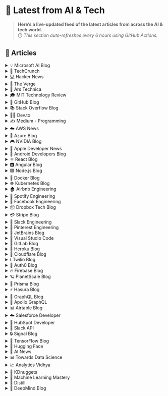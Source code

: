 # 📰 Latest from AI & Tech  

> **Here’s a live-updated feed of the latest articles from across the AI & tech world.**  
> ⏱️ *This section auto-refreshes every 6 hours using GitHub Actions.*

## 📰 Articles
<!-- BLOG-POST-LIST:START -->

<details>
<summary>💡 Microsoft AI Blog</summary>

- [A conversation with Kevin Scott: What’s next in AI](https://blogs.microsoft.com/ai/a-conversation-with-kevin-scott-whats-next-in-ai/) (2022-12-06)
- [From Hot Wheels to handling content: How brands are using Microsoft AI to be more productive and imaginative](https://blogs.microsoft.com/ai/from-hot-wheels-to-handling-content-how-brands-are-using-microsoft-ai-to-be-more-productive-and-imaginative/) (2022-10-12)
- [Microsoft open sources its ‘farm of the future’ toolkit](https://blogs.microsoft.com/ai/microsoft-open-sources-its-farm-of-the-future-toolkit/) (2022-10-06)
- [How data and AI will transform contact centres for financial services](https://cloudblogs.microsoft.com/industry-blog/en-gb/financial-services/2022/07/25/how-data-and-ai-will-transform-contact-centres-for-financial-services/) (2022-07-25)
- [AI-equipped drones study dolphins on the edge of extinction](https://news.microsoft.com/apac/features/ai-drones-dolphins-maui63/) (2022-07-21)

</details>

<details>
<summary>🚀 TechCrunch</summary>

- [Thinking Machines Lab co-founder Andrew Tulloch heads to Meta](https://techcrunch.com/2025/10/11/thinking-machines-lab-co-founder-andrew-tulloch-heads-to-meta/) (2025-10-11)
- [Apple says goodbye to the Clips app](https://techcrunch.com/2025/10/11/apple-says-goodbye-to-the-clips-app/) (2025-10-11)
- [Ready or not, enterprises are betting on AI](https://techcrunch.com/2025/10/11/ready-or-not-enterprises-are-betting-on-ai/) (2025-10-11)
- [Prince Harry and Meghan call out the harmful effects of social media on today’s youth](https://techcrunch.com/2025/10/11/prince-harry-and-meghan-call-out-the-harmful-effects-of-social-media-on-todays-youth/) (2025-10-11)
- [Trump fires back at China’s rare earth mineral restrictions by threatening 100% tariffs](https://techcrunch.com/2025/10/11/trump-fires-back-at-chinas-rare-earth-mineral-restrictions-by-threatening-100-tariffs/) (2025-10-11)

</details>

<details>
<summary>💻 Hacker News</summary>

- [Spyware maker NSO Group confirms acquisition by US investors](https://techcrunch.com/2025/10/10/spyware-maker-nso-group-confirms-acquisition-by-us-investors/) (2025-10-12)
- [Pipelining in psql (PostgreSQL 18)](https://postgresql.verite.pro/blog/2025/10/01/psql-pipeline.html) (2025-10-12)
- [Major security breach at Austrian AI startup localmind.ai](https://localmind.ai/) (2025-10-12)
- [Coral Protocol Open Infrastructure Connecting the Internet of Agents](https://arxiv.org/abs/2505.00749) (2025-10-12)
- [China's New Rare Earth and Magnet Restrictions Threaten US Defense Supply Chains](https://www.csis.org/analysis/chinas-new-rare-earth-and-magnet-restrictions-threaten-us-defense-supply-chains) (2025-10-12)

</details>

<details>
<summary>📱 The Verge</summary>

- [Apple ends support for Clips video-editing app](https://www.theverge.com/news/798676/apple-ends-support-for-clips-video-editing-app) (2025-10-11)
- [How Verge readers, and writers, are managing our kids&#8217; screen time](https://www.theverge.com/tech/798648/how-verge-parents-and-readers-manage-kids-screen-time) (2025-10-11)
- [The AirPods 4 and Lego’s brick-ified Grogu are our favorite deals this week](https://www.theverge.com/tech/798362/apple-airpods-4-lego-star-wars-grogu-deal-sale) (2025-10-11)
- [American politics has devolved into shitposting and aura farming](https://www.theverge.com/policy/798491/frog-portland-trump-national-guard) (2025-10-11)
- [Dreams of Another feels like a fever dream](https://www.theverge.com/games/795553/dreams-of-another-review-ps5-pc) (2025-10-11)

</details>

<details>
<summary>🔬 Ars Technica</summary>

- [Why doesn’t Cards Against Humanity print its game in the US? It’s complicated.](https://arstechnica.com/culture/2025/10/why-doesnt-cards-against-humanity-print-its-game-in-the-us-its-complicated/) (2025-10-11)
- [Apple ups the reward for finding major exploits to $2 million](https://arstechnica.com/security/2025/10/apple-ups-the-reward-for-finding-major-exploits-to-2-million/) (2025-10-11)
- [How close are we to solid state batteries for electric vehicles?](https://arstechnica.com/cars/2025/10/how-close-are-we-to-solid-state-batteries-for-electric-vehicles/) (2025-10-11)
- [Trump admin fires more health employees amid government shutdown](https://arstechnica.com/health/2025/10/more-federal-health-employees-axed-amid-shutdown-linked-terminations/) (2025-10-10)
- [Putin OKs plan to turn Russian spacecraft into flying billboards](https://arstechnica.com/space/2025/10/putin-oks-plan-to-turn-russian-spacecraft-into-flying-billboards/) (2025-10-10)

</details>

<details>
<summary>🎓 MIT Technology Review</summary>

- [Building connected data ecosystems for AI at scale](https://www.technologyreview.com/2025/10/10/1124313/building-connected-data-ecosystems-for-ai-at-scale/) (2025-10-10)
- [The Download: our bodies’ memories, and Traton’s electric trucks](https://www.technologyreview.com/2025/10/10/1125586/the-download-our-bodies-memories-and-tratons-electric-trucks/) (2025-10-10)
- [How do our bodies remember?](https://www.technologyreview.com/2025/10/10/1124963/muscles-remember-explained/) (2025-10-10)
- [This test could reveal the health of your immune system](https://www.technologyreview.com/2025/10/10/1125559/test-health-immune-system/) (2025-10-10)
- [The Download: mysteries of the immunome, and how to choose a climate tech pioneer](https://www.technologyreview.com/2025/10/09/1125517/the-download-mysteries-of-the-immunome-and-how-to-choose-a-climate-tech-pioneer/) (2025-10-09)

</details>

<details>
<summary>🐙 GitHub Blog</summary>

- [20 Years of Git, 2 days at GitHub HQ: Git Merge 2025 highlights 🎉](https://github.blog/open-source/git/20-years-of-git-2-days-at-github-hq-git-merge-2025-highlights/) (2025-10-09)
- [GitHub Availability Report: September 2025](https://github.blog/news-insights/company-news/github-availability-report-september-2025/) (2025-10-09)
- [Completing urgent fixes anywhere with GitHub Copilot coding agent and mobile](https://github.blog/developer-skills/github/completing-urgent-fixes-anywhere-with-github-copilot-coding-agent-and-mobile/) (2025-10-08)
- [How GitHub Copilot enabled accessibility governance process improvements in record time](https://github.blog/ai-and-ml/github-copilot/how-we-automated-accessibility-compliance-in-five-hours-with-github-copilot/) (2025-10-07)
- [How a top bug bounty researcher got their start in security](https://github.blog/security/how-a-top-bug-bounty-researcher-got-their-start-in-security/) (2025-10-07)

</details>

<details>
<summary>📚 Stack Overflow Blog</summary>

- [Vite is like the United Nations of JavaScript](https://stackoverflow.blog/2025/10/10/vite-is-like-the-united-nations-of-javascript/) (2025-10-10)
- [Who watches the watchers? LLM on LLM evaluations](https://stackoverflow.blog/2025/10/09/who-watches-the-watchers-llm-on-llm-evaluations/) (2025-10-09)
- [A new look for comments](https://stackoverflow.blog/2025/10/08/a-new-look-for-comments/) (2025-10-08)
- [Context is king for secure, AI-generated code](https://stackoverflow.blog/2025/10/07/context-is-king-for-secure-ai-generated-code/) (2025-10-07)
- [Beyond code generation: How AI is changing tech teams' dynamics](https://stackoverflow.blog/2025/10/06/beyond-code-generation-how-ai-is-changing-tech-teams-dynamics/) (2025-10-06)

</details>

<details>
<summary>👨‍💻 Dev.to</summary>

- [Systems As Mirrors](https://dev.to/interstelios/systems-as-mirrors-3g5n) (2025-10-12)
- [Stop “Vibe Coding”: What Worked for Me as a Front-End Tech Lead](https://dev.to/haco29/stop-vibe-coding-what-worked-for-me-as-a-front-end-tech-lead-1ljh) (2025-10-12)
- [COLORS: Nono La Grinta - LOVE YOU | A COLORS SHOW](https://dev.to/music_youtube/colors-nono-la-grinta-love-you-a-colors-show-8d1) (2025-10-12)
- [KEXP: Babe Rainbow - Aquarium cowgirl (Live on KEXP)](https://dev.to/music_youtube/kexp-babe-rainbow-aquarium-cowgirl-live-on-kexp-49cf) (2025-10-12)
- [KEXP: Hunx and His Punx - Alone In Hollywood On Acid (Live on KEXP)](https://dev.to/music_youtube/kexp-hunx-and-his-punx-alone-in-hollywood-on-acid-live-on-kexp-502) (2025-10-12)

</details>

<details>
<summary>✍️ Medium - Programming</summary>

- [Why Uber, Netflix, and Cloudflare Bet on Go -And Won](https://medium.com/@thecodingwizard3/why-uber-netflix-and-cloudflare-bet-on-go-and-won-63203f37ed4b?source=rss------programming-5) (2025-10-12)
- [How I Built an AI That Writes Like Me (and Why It Was Harder Than Writing It Myself)](https://ai.plainenglish.io/how-i-built-an-ai-that-writes-like-me-and-why-it-was-harder-than-writing-it-myself-b348175913f4?source=rss------programming-5) (2025-10-12)
- [The Python Hack That Automatically Summarizes Every Article I Read](https://medium.com/codrift/the-python-hack-that-automatically-summarizes-every-article-i-read-ae2a1b184f63?source=rss------programming-5) (2025-10-12)
- [The Python Script That Turns My Daily Tasks Into Automated Workflows](https://medium.com/codrift/the-python-script-that-turns-my-daily-tasks-into-automated-workflows-4c1e00e9dbb0?source=rss------programming-5) (2025-10-12)
- [8 Python Libraries So Good, I Stopped Writing My Own Code](https://python.plainenglish.io/8-python-libraries-so-good-i-stopped-writing-my-own-code-df4c0cd10f95?source=rss------programming-5) (2025-10-12)

</details>

<details>
<summary>☁️ AWS News</summary>

- [Announcing Amazon Quick Suite: your agentic teammate for answering questions and taking action](https://aws.amazon.com/blogs/aws/reimagine-the-way-you-work-with-ai-agents-in-amazon-quick-suite/) (2025-10-09)
- [New general-purpose Amazon EC2 M8a instances are now available](https://aws.amazon.com/blogs/aws/new-general-purpose-amazon-ec2-m8a-instances-are-now-available/) (2025-10-08)
- [Introducing new compute-optimized Amazon EC2 C8i and C8i-flex instances](https://aws.amazon.com/blogs/aws/introducing-new-compute-optimized-amazon-ec2-c8i-and-c8i-flex-instances/) (2025-10-06)
- [AWS IAM Identity Center now supports customer-managed KMS keys for encryption at rest](https://aws.amazon.com/blogs/aws/aws-iam-identity-center-now-supports-customer-managed-kms-keys-for-encryption-at-rest/) (2025-10-06)
- [AWS Weekly Roundup:  Amazon Bedrock, AWS Outposts, Amazon ECS Managed Instances, AWS Builder ID, and more (October 6, 2025)](https://aws.amazon.com/blogs/aws/aws-weekly-roundup-amazon-bedrock-aws-outposts-amazon-ecs-managed-instances-aws-builder-id-and-more-october-6-2025/) (2025-10-06)

</details>

<details>
<summary>🔵 Azure Blog</summary>

- [Microsoft Azure delivers the first large scale cluster with NVIDIA GB300 NVL72 for OpenAI workloads](https://azure.microsoft.com/en-us/blog/microsoft-azure-delivers-the-first-large-scale-cluster-with-nvidia-gb300-nvl72-for-openai-workloads/) (2025-10-09)
- [Microsoft’s commitment to supporting cloud infrastructure demand in Asia](https://azure.microsoft.com/en-us/blog/microsofts-commitment-to-supporting-cloud-infrastructure-demand-in-asia/) (2025-10-09)
- [Unleash your creativity at scale: Azure AI Foundry’s multimodal revolution](https://azure.microsoft.com/en-us/blog/unleash-your-creativity-at-scale-azure-ai-foundrys-multimodal-revolution/) (2025-10-06)
- [Introducing Microsoft Agent Framework](https://azure.microsoft.com/en-us/blog/introducing-microsoft-agent-framework/) (2025-10-01)
- [Grok 4 is now available in Azure AI Foundry: Unlock frontier intelligence and business-ready capabilities](https://azure.microsoft.com/en-us/blog/grok-4-is-now-available-in-azure-ai-foundry-unlock-frontier-intelligence-and-business-ready-capabilities/) (2025-09-29)

</details>

<details>
<summary>🎮 NVIDIA Blog</summary>

- [NVIDIA Blackwell Raises Bar in New InferenceMAX Benchmarks, Delivering Unmatched Performance and Efficiency](https://blogs.nvidia.com/blog/blackwell-inferencemax-benchmark-results/) (2025-10-09)
- [Microsoft Azure Unveils World’s First NVIDIA GB300 NVL72 Supercomputing Cluster for OpenAI](https://blogs.nvidia.com/blog/microsoft-azure-worlds-first-gb300-nvl72-supercomputing-cluster-openai/) (2025-10-09)
- [Incoming: ‘Battlefield 6’ Lands on GeForce NOW at Launch](https://blogs.nvidia.com/blog/geforce-now-thursday-battlefield-6/) (2025-10-09)
- [How AI-Powered Wireless Networks Will Revitalize US Global Leadership in Communications](https://blogs.nvidia.com/blog/ai-6g-telecommunications/) (2025-10-08)
- [GeForce NOW Brings 18 Games to the Cloud in October for a Spooky Good Time](https://blogs.nvidia.com/blog/geforce-now-thursday-oct-2025/) (2025-10-02)

</details>

<details>
<summary>🍎 Apple Developer News</summary>

- [New requirement for apps using Sign in with Apple for account creation](https://developer.apple.com/news/?id=j9zukcr6) (2025-10-09)
- [Updated Apple Developer Program License Agreement now available](https://developer.apple.com/news/?id=fnkpd51y) (2025-10-08)
- [New requirements for apps available in Texas](https://developer.apple.com/news/?id=btkirlj8) (2025-10-08)
- [Hello Developer: October 2025](https://developer.apple.com/news/?id=glqa1owr) (2025-10-07)
- [Upcoming Currency Change in Bulgaria](https://developer.apple.com/news/?id=rbfp3bpb) (2025-09-25)

</details>

<details>
<summary>🤖 Android Developers Blog</summary>

- [Jetpack WindowManager 1.5 is stable](https://android-developers.googleblog.com/2025/10/jetpack-windowmanager-15-is-stable.html) (2025-10-10)
- [Android Studio Narwhal 4 Feature Drop: watch face support and improved stability](https://android-developers.googleblog.com/2025/09/android-studio-narwhal-4-feature-drop.html) (2025-10-09)
- [#WeArePlay: Meet the people building apps and games that are making finance simple for everyone, everywhere.](https://android-developers.googleblog.com/2025/10/weareplay-meet-people-building-apps-and.html) (2025-10-09)
- [ #WeArePlay:  Meet the founders of Geocaching, the digital treasure hunt game with 3.4 million caches ](https://android-developers.googleblog.com/2025/10/weareplay-meet-founders-of-geocaching.html) (2025-10-07)
- [Optimize your app battery using Android vitals wake lock metric](https://android-developers.googleblog.com/2025/09/guide-to-excessive-wake-lock-usage.html) (2025-10-02)

</details>

<details>
<summary>⚛️ React Blog</summary>

- [React Labs: What We've Been Working On – June 2022](https://reactjs.org/blog/2022/06/15/react-labs-what-we-have-been-working-on-june-2022.html) (2022-06-15)
- [React v18.0](https://reactjs.org/blog/2022/03/29/react-v18.html) (2022-03-29)
- [How to Upgrade to React 18](https://reactjs.org/blog/2022/03/08/react-18-upgrade-guide.html) (2022-03-08)
- [React Conf 2021 Recap](https://reactjs.org/blog/2021/12/17/react-conf-2021-recap.html) (2021-12-17)
- [The Plan for React 18](https://reactjs.org/blog/2021/06/08/the-plan-for-react-18.html) (2021-06-08)

</details>

<details>
<summary>🅰️ Angular Blog</summary>

- [Angular support for generating apps in Google AI Studio is now available](https://blog.angular.dev/angular-support-for-generating-apps-in-google-ai-studio-is-now-available-3a3afde38f58?source=rss----447683c3d9a3---4) (2025-10-02)
- [Beyond the Horizon: How Angular is Embracing AI for Next-Gen Apps](https://blog.angular.dev/beyond-the-horizon-how-angular-is-embracing-ai-for-next-gen-apps-7a7ed706e1a3?source=rss----447683c3d9a3---4) (2025-09-16)
- [Angular Summer Update 2025](https://blog.angular.dev/angular-summer-update-2025-1987592a0b42?source=rss----447683c3d9a3---4) (2025-08-29)
- [The Angular Custom Profiling Track is now available](https://blog.angular.dev/the-angular-custom-profiling-track-is-now-available-0f9d8d36218a?source=rss----447683c3d9a3---4) (2025-07-02)
- [Announcing Angular v20](https://blog.angular.dev/announcing-angular-v20-b5c9c06cf301?source=rss----447683c3d9a3---4) (2025-05-28)

</details>

<details>
<summary>🟩 Node.js Blog</summary>

- [Node.js v24.10.0 (Current)](https://nodejs.org/en/blog/release/v24.10.0) (2025-10-11)
- [Node.js v24.9.0 (Current)](https://nodejs.org/en/blog/release/v24.9.0) (2025-09-25)
- [Node.js v22.20.0 (LTS)](https://nodejs.org/en/blog/release/v22.20.0) (2025-09-24)
- [Node.js v24.8.0 (Current)](https://nodejs.org/en/blog/release/v24.8.0) (2025-09-10)
- [Node.js v20.19.5 (LTS)](https://nodejs.org/en/blog/release/v20.19.5) (2025-09-03)

</details>

<details>
<summary>🐳 Docker Blog</summary>

- [How to Add MCP Servers to Claude Code with Docker MCP Toolkit](https://www.docker.com/blog/add-mcp-servers-to-claude-code-with-mcp-toolkit/) (2025-10-10)
- [LoRA Explained: Faster, More Efficient Fine-Tuning with Docker](https://www.docker.com/blog/lora-explained/) (2025-10-09)
- [From the Captain’s Chair: Pradumna Saraf](https://www.docker.com/blog/from-the-captains-chair-pradumna-saraf/) (2025-10-08)
- [Unlocking Local AI on Any GPU: Docker Model Runner Now with Vulkan Support](https://www.docker.com/blog/docker-model-runner-vulkan-gpu-support/) (2025-10-08)
- [Powered by Docker: How Open Source Genius Cut Entropy Debt with Docker MCP Toolkit and Claude Desktop](https://www.docker.com/blog/open-source-genius-cut-entropy-debt-docker-mcp-claude/) (2025-10-07)

</details>

<details>
<summary>☸️ Kubernetes Blog</summary>

- [Introducing Headlamp Plugin for Karpenter - Scaling and Visibility](https://kubernetes.io/blog/2025/10/06/introducing-headlamp-plugin-for-karpenter/) (2025-10-06)
- [Announcing Changed Block Tracking API support (alpha)](https://kubernetes.io/blog/2025/09/25/csi-changed-block-tracking/) (2025-09-25)
- [Kubernetes v1.34: Pod Level Resources Graduated to Beta](https://kubernetes.io/blog/2025/09/22/kubernetes-v1-34-pod-level-resources/) (2025-09-22)
- [Kubernetes v1.34: Recovery From Volume Expansion Failure (GA)](https://kubernetes.io/blog/2025/09/19/kubernetes-v1-34-recover-expansion-failure/) (2025-09-19)
- [Kubernetes v1.34: DRA Consumable Capacity](https://kubernetes.io/blog/2025/09/18/kubernetes-v1-34-dra-consumable-capacity/) (2025-09-18)

</details>

<details>
<summary>🏠 Airbnb Engineering</summary>

- [From Static Rate Limiting to Adaptive Traffic Management in Airbnb’s Key-Value Store](https://medium.com/airbnb-engineering/from-static-rate-limiting-to-adaptive-traffic-management-in-airbnbs-key-value-store-29362764e5c2?source=rss----53c7c27702d5---4) (2025-10-09)
- [Building a Next-Generation Key-Value Store at Airbnb](https://medium.com/airbnb-engineering/building-a-next-generation-key-value-store-at-airbnb-0de8465ba354?source=rss----53c7c27702d5---4) (2025-09-24)
- [Viaduct, Five Years On: Modernizing the Data-Oriented Service Mesh](https://medium.com/airbnb-engineering/viaduct-five-years-on-modernizing-the-data-oriented-service-mesh-e66397c9e9a9?source=rss----53c7c27702d5---4) (2025-09-17)
- [Taming Service-Oriented Architecture Using A Data-Oriented Service Mesh](https://medium.com/airbnb-engineering/taming-service-oriented-architecture-using-a-data-oriented-service-mesh-da771a841344?source=rss----53c7c27702d5---4) (2025-09-16)
- [Migrating Airbnb’s JVM Monorepo to Bazel](https://medium.com/airbnb-engineering/migrating-airbnbs-jvm-monorepo-to-bazel-33f90eda51ec?source=rss----53c7c27702d5---4) (2025-08-13)

</details>

<details>
<summary>🎵 Spotify Engineering</summary>

- [Beyond Winning: Spotify’s Experiments with Learning Framework](https://engineering.atspotify.com/2025/9/spotifys-experiments-with-learning-framework/) (2025-09-23)
- [Incident Report: Spotify Outage on April 16, 2025](https://engineering.atspotify.com/2025/5/incident-report-spotify-outage-on-april-16-2025/) (2025-05-09)
- [Celebrating Five Years of Backstage: From Open Source Project to Enterprise Business](https://engineering.atspotify.com/2025/4/celebrating-five-years-of-backstage/) (2025-04-23)
- [A Behind-the-Scenes Look at How We Release the Spotify App (Part 1)](https://engineering.atspotify.com/2025/4/how-we-release-the-spotify-app-part-1/) (2025-04-17)
- [An Insider’s Tips for Taking the Certified Backstage Associate (CBA) Exam](https://engineering.atspotify.com/2025/3/certified-backstage-associate-exam-tips/) (2025-03-25)

</details>

<details>
<summary>👥 Facebook Engineering</summary>

- [Introducing the React Foundation: The New Home for React & React Native](https://engineering.fb.com/2025/10/07/open-source/introducing-the-react-foundation-the-new-home-for-react-react-native/) (2025-10-07)
- [Introducing OpenZL: An Open Source Format-Aware Compression Framework](https://engineering.fb.com/2025/10/06/developer-tools/openzl-open-source-format-aware-compression-framework/) (2025-10-06)
- [Introducing the Candle Subsea Cable, Updates to Our Asia-Pacific Connectivity Projects](https://engineering.fb.com/2025/10/05/connectivity/introducing-the-candle-subsea-cable-updates-to-our-asia-pacific-connectivity-projects/) (2025-10-06)
- [Accelerating our Android apps with Baseline Profiles](https://engineering.fb.com/2025/10/01/android/accelerating-our-android-apps-with-baseline-profiles/) (2025-10-01)
- [LLMs Are the Key to Mutation Testing and Better Compliance](https://engineering.fb.com/2025/09/30/security/llms-are-the-key-to-mutation-testing-and-better-compliance/) (2025-09-30)

</details>

<details>
<summary>📦 Dropbox Tech Blog</summary>

- [A practical blueprint for evaluating conversational AI at scale](https://dropbox.tech/machine-learning/practical-blueprint-evaluating-conversational-ai-at-scale-dash) (2025-10-02)
- [Hack Week 2025: How these engineers liquid-cooled a GPU server](https://dropbox.tech/culture/hack-week-2025-liquid-cooling-gpu-server) (2025-08-27)
- [Driving AI adoption at Dropbox: a conversation with CTO Ali Dasdan](https://dropbox.tech/culture/ai-adoption-productivity-dropbox-cto-ali-dasdan) (2025-08-19)
- [Making file encryption fast and secure for teams with advanced key management](https://dropbox.tech/security/file-encryption-teams-advanced-key-management) (2025-07-10)
- [Seventh-generation server hardware at Dropbox: our most efficient and capable architecture yet](https://dropbox.tech/infrastructure/seventh-generation-server-hardware) (2025-07-02)

</details>

<details>
<summary>💳 Stripe Blog</summary>

- [Introducing our agentic commerce solutions](https://stripe.com/blog/introducing-our-agentic-commerce-solutions) (2025-10-07)
- [Introducing Open Issuance from Bridge: A new platform to launch your own stablecoin](https://stripe.com/blog/introducing-open-issuance-from-bridge) (2025-09-30)
- [All our product updates from Stripe Tour New York](https://stripe.com/blog/all-our-product-updates-from-stripe-tour-new-york) (2025-09-30)
- [Developing an open standard for agentic commerce](https://stripe.com/blog/developing-an-open-standard-for-agentic-commerce) (2025-09-29)
- [High-growth companies stand out with flexible pricing](https://stripe.com/blog/high-growth-companies-stand-out-with-flexible-pricing) (2025-09-24)

</details>

<details>
<summary>💬 Slack Engineering</summary>

- [Deploy Safety: Reducing customer impact from change](https://slack.engineering/deploy-safety/) (2025-10-07)
- [Building Slack’s Anomaly Event Response](https://slack.engineering/building-slacks-anomaly-event-response/) (2025-09-04)
- [Optimizing Our E2E Pipeline](https://slack.engineering/speedup-e2e-testing/) (2025-04-14)
- [How we built enterprise search to be secure and private](https://slack.engineering/how-we-built-enterprise-search-to-be-secure-and-private/) (2025-03-07)
- [Automated Accessibility Testing at Slack](https://slack.engineering/automated-accessibility-testing-at-slack/) (2025-01-07)

</details>

<details>
<summary>📌 Pinterest Engineering</summary>

- [Next Gen Data Processing at Massive Scale At Pinterest With Moka (Part 2 of 2)](https://medium.com/pinterest-engineering/next-gen-data-processing-at-massive-scale-at-pinterest-with-moka-part-2-of-2-d0210ded34e0?source=rss-ef81ef829bcb------2) (2025-09-10)
- [Developer Experience at Pinterest: The Journey to PinConsole](https://medium.com/pinterest-engineering/developer-experience-at-pinterest-the-journey-to-pinconsole-b34ac9e3bdd9?source=rss-ef81ef829bcb------2) (2025-08-22)
- [Debugging the One-in-a-Million Failure: Migrating Pinterest’s Search Infrastructure to Kubernetes](https://medium.com/pinterest-engineering/debugging-the-one-in-a-million-failure-migrating-pinterests-search-infrastructure-to-kubernetes-bef9af9dabf4?source=rss-ef81ef829bcb------2) (2025-07-16)
- [Next Gen Data Processing at Massive Scale At Pinterest With Moka (Part 1 of 2)](https://medium.com/pinterest-engineering/next-gen-data-processing-at-massive-scale-at-pinterest-with-moka-part-1-of-2-39a36d5e82c4?source=rss-ef81ef829bcb------2) (2025-07-11)
- [Scaling Pinterest ML Infrastructure with Ray: From Training to End-to-End ML Pipelines](https://medium.com/pinterest-engineering/scaling-pinterest-ml-infrastructure-with-ray-from-training-to-end-to-end-ml-pipelines-4038b9e837a0?source=rss-ef81ef829bcb------2) (2025-06-24)

</details>

<details>
<summary>💎 JetBrains Blog</summary>

- [Build a Kotlin Multiplatform Project and Win a Trip to KotlinConf 2026](https://blog.jetbrains.com/kotlin/2025/10/kotlin-multiplatform-contest-2026/) (2025-10-09)
- [Qodana’s Public API Is Now Available!](https://blog.jetbrains.com/qodana/2025/10/qodana-public-api/) (2025-10-09)
- [TeamCity 2025.07.3 Is Here](https://blog.jetbrains.com/teamcity/2025/10/teamcity-2025-07-3-bug-fix/) (2025-10-09)
- [Crafting Your KotlinConf Proposal: Expert Tips to  Help You Stand Out](https://blog.jetbrains.com/kotlin/2025/10/crafting-your-kotlinconf-proposal-expert-tips/) (2025-10-08)
- [Calling All Non-Commercial JetBrains Rider Users: Tell Us Your Stories!](https://blog.jetbrains.com/dotnet/2025/10/08/calling-all-non-commercial-rider-users/) (2025-10-08)

</details>

<details>
<summary>📝 Visual Studio Code</summary>

- [September 2025 (version 1.105)](https://code.visualstudio.com/updates/v1_105) (2025-10-09)
- [Introducing auto model selection (preview)](https://code.visualstudio.com/blogs/2025/09/15/autoModelSelection) (2025-09-15)
- [August 2025 (version 1.104)](https://code.visualstudio.com/updates/v1_104) (2025-09-11)
- [VS Code Dev Days – Join an event near you to learn about AI-assisted development](https://code.visualstudio.com/blogs/2025/08/27/vscode-dev-days) (2025-08-26)
- [July 2025 (version 1.103)](https://code.visualstudio.com/updates/v1_103) (2025-08-07)

</details>

<details>
<summary>🦊 GitLab Blog</summary>

- [How we built a structured Streamlit Application Framework in Snowflake](https://about.gitlab.com/blog/how-we-built-a-structured-streamlit-application-framework-in-snowflake/) (2025-10-10)
- [Optimize GitLab object storage for scale and performance](https://about.gitlab.com/blog/optimize-gitlab-object-storage-for-scale-and-performance/) (2025-10-08)
- [Streamline enterprise artifact management with GitLab](https://about.gitlab.com/blog/streamline-enterprise-artifact-management-with-gitlab/) (2025-10-08)
- [Atlassian ending Data Center as GitLab maintains deployment choice](https://about.gitlab.com/blog/atlassian-ending-data-center-as-gitlab-maintains-deployment-choice/) (2025-10-07)
- [How GitLab transforms embedded systems testing cycles](https://about.gitlab.com/blog/how-gitlab-transforms-embedded-systems-testing-cycles/) (2025-10-02)

</details>

<details>
<summary>💜 Heroku Blog</summary>

- [Welcome to Heroku Vibes](https://www.heroku.com/blog/turn-ideas-into-apps-heroku-vibes-pilot/) (2025-10-08)
- [Heroku AI Studio is Your Workspace for Smarter, Faster AI Apps](https://www.heroku.com/blog/heroku-ai-studio-workspace-for-smarter-faster-ai-apps/) (2025-09-17)
- [Securing Salesforce Integrations with Heroku AppLink](https://www.heroku.com/blog/securing-salesforce-integrations-with-heroku-applink/) (2025-09-10)
- [Triage and Fix with Confidence: heroku run and OTel on Heroku Fir](https://www.heroku.com/blog/heroku-run-and-otel-on-heroku-fir/) (2025-09-08)
- [Corrective Action Update for the Heroku June 10th Outage](https://www.heroku.com/blog/corrective-action-update-june-10-outage/) (2025-09-05)

</details>

<details>
<summary>🔶 Cloudflare Blog</summary>

- [Introducing REACT: Why We Built an Elite Incident Response Team](https://blog.cloudflare.com/introducing-react-why-we-built-an-elite-incident-response-team/) (2025-10-09)
- [How we found a bug in Go's arm64 compiler](https://blog.cloudflare.com/how-we-found-a-bug-in-gos-arm64-compiler/) (2025-10-08)
- [Payload on Workers: a full-fledged CMS, running entirely on Cloudflare’s stack](https://blog.cloudflare.com/payload-cms-workers/) (2025-09-30)
- [Nationwide Internet shutdown in Afghanistan extends localized disruptions](https://blog.cloudflare.com/nationwide-internet-shutdown-in-afghanistan/) (2025-09-30)
- [15 years of helping build a better Internet: a look back at Birthday Week 2025](https://blog.cloudflare.com/birthday-week-2025-wrap-up/) (2025-09-29)

</details>

<details>
<summary>📞 Twilio Blog</summary>

- [
Senders Gain Access to More Data with Yahoo ‘Insights’ 
](
https://www.twilio.com/en-us/blog/insights/yahoo-insights
) (2025-10-09)
- [
From Traffic Jams to Green Lights: Faster, Smarter Messaging with Twilio’s Traffic Optimization Engine
](
https://www.twilio.com/en-us/blog/products/traffic_optimization_engine
) (2025-10-07)
- [
Use a TwiML Application to Connect your Voice AI Agent to a Twilio Conference
](
https://www.twilio.com/en-us/blog/developers/tutorials/product/connect-twiml-app-twilio-conference
) (2025-10-07)
- [
Scheduling SMS in Laravel with Twilio
](
https://www.twilio.com/en-us/blog/developers/community/scheduling-sms-laravel-twilio
) (2025-10-07)
- [
Introducing Customer Intelligence for Advertisers
](
https://www.twilio.com/en-us/blog/products/launches/customer-intelligence-for-advertisers
) (2025-10-06)

</details>

<details>
<summary>🔐 Auth0 Blog</summary>

- [Is Your Business Ready for AI Agents? The Ultimate AI Security Checklist for Customer Identity](https://auth0.com/blog/is-your-business-ready-for-ai-agents-the-ultimate-ai-security-checklist-for-customer-identity/) (2025-10-10)
- [Auth0 Token Vault: Secure Token Exchange for AI Agents](https://auth0.com/blog/auth0-token-vault-secure-token-exchange-for-ai-agents/) (2025-10-09)
- [Refresh Token Security: Detecting Hijacking and Misuse with Auth0](https://auth0.com/blog/refresh-token-security-detecting-hijacking-and-misuse-with-auth0/) (2025-10-08)
- [Demystifying JOSE, the JWT Family: JWS, JWE, JWA, and JWK Explained](https://auth0.com/blog/demystifying-jose-jwt-family/) (2025-10-07)
- [Identity That Helps You Sell: Introducing Auth0 for B2B Enhancements](https://auth0.com/blog/identity-that-helps-you-sell-introducing-auth0-for-b2b-enhancements/) (2025-10-02)

</details>

<details>
<summary>🔥 Firebase Blog</summary>

- [#FirebaserFriday: Frank van Puffelen](http://firebase.googleblog.com/2022/02/meet-firebaser-Puf.html) (2022-03-18)
- [How Firebase Performance Monitoring optimized app startup time](http://firebase.googleblog.com/2022/03/how-Firebase-Performance-Monitoring-optimized-app-startup-time.html) (2022-03-09)
- [Using Machine Learning to optimize mobile game experiences](http://firebase.googleblog.com/2022/02/custom-ondevice-machine-learning.html) (2022-02-15)
- [Accept Payments with Cloud Firestore and Google Pay](http://firebase.googleblog.com/2022/02/accept-payments-with-Cloud-Firestore-and-Google-Pay.html) (2022-02-11)
- [Everything you need to know about Remote Config’s latest personalization feature](http://firebase.googleblog.com/2022/01/remote-config-personalization-overview.html) (2022-01-26)

</details>

<details>
<summary>🪐 PlanetScale Blog</summary>

- [Larger than RAM Vector Indexes for Relational Databases](https://planetscale.com/blog/larger-than-ram-vector-indexes-for-relational-databases) (2025-10-01)
- [Partnering with Cloudflare to bring you the fastest globally distributed applications](https://planetscale.com/blog/partnering-with-cloudflare-fastest-applications) (2025-09-24)
- [Processes and Threads](https://planetscale.com/blog/processes-and-threads) (2025-09-24)
- [PlanetScale for Postgres is now GA](https://planetscale.com/blog/planetscale-for-postgres-is-generally-available) (2025-09-22)
- [Postgres High Availability with CDC](https://planetscale.com/blog/postgres-ha-with-cdc) (2025-09-12)

</details>

<details>
<summary>🔷 Prisma Blog</summary>

- [Key takeaways from the Discover Data DX virtual event](https://www.prisma.io/blog/datadx-event-recap-z5Pcp6HzBz5m) (2023-12-13)
- [Prisma Accelerate now in General Availability](https://www.prisma.io/blog/accelerate-ga-release-I9cQM6bSf2g6) (2023-10-26)
- [Support for Serverless Database Drivers in Prisma ORM Is Now in Preview](https://www.prisma.io/blog/serverless-database-drivers-KML1ehXORxZV) (2023-10-06)
- [Launching the Data DX Manifesto: Shaping a new paradigm in data-driven development](https://www.prisma.io/blog/datadx-manifesto-ikgyqj170k8h) (2023-10-05)
- [SQLite on the Edge: Prisma Support for Turso is in Early Access](https://www.prisma.io/blog/prisma-turso-ea-support-rXGd_Tmy3UXX) (2023-09-28)

</details>

<details>
<summary>⚡ Hasura Blog</summary>

- [Data access layer: Unlocking the full potential of financial data](https://hasura.io/blog/data-access-layer-unlocking-the-full-potential-of-financial-data/) (2025-03-24)
- [Time-traveling through your data architecture: Using data agents to understand change](https://hasura.io/blog/time-traveling-through-your-data-architecture-using-data-agents-to-understand-change/) (2025-03-19)
- [Data products, data contracts: A new model for data management in financial services](https://hasura.io/blog/data-products-data-contracts-a-new-model-for-data-management-in-financial-services/) (2025-03-18)
- [How PromptQL achieves 100% accuracy for AI on enterprise data](https://hasura.io/blog/how-promptql-achieves-100-accuracy-for-ai-on-enterprise-data/) (2025-03-11)
- [Hasura: Powerful access control on MongoDB data](https://hasura.io/blog/hasura-powerful-access-control-on-mongodb-data/) (2025-03-05)

</details>

<details>
<summary>🔗 GraphQL Blog</summary>

- [Introducing the New GraphQL.org: A Decade of Evolution, Redesigned](https://graphql.org/blog/2025-09-08-announcing-graphqldotorg) (2025-09-08)
- [Announcing the September 2025 Edition of the GraphQL Specification](https://graphql.org/blog/2025-09-08-september-edition) (2025-09-08)
- [GraphQL: Supercharging AI](https://graphql.org/blog/2025-07-03-graphql-supercharging-ai) (2025-07-03)
- [📣 May 2025 GraphQL Foundation Board Meeting Recap](https://graphql.org/blog/2025-06-27-governing-board-recap) (2025-06-27)
- [GraphQL.js Docs Updates, April - May 2025](https://graphql.org/blog/2025-06-26-docs-updates) (2025-06-26)

</details>

<details>
<summary>🚀 Apollo GraphQL</summary>

- [Apollo MCP Server 1.0 is Generally Available](https://www.apollographql.com/blog/apollo-mcp-server-1-0-is-generally-available) (2025-10-07)
- [GraphOS Router APM Dashboard Templates for Datadog](https://www.apollographql.com/blog/graphos-router-apm-dashboard-templates-for-datadog) (2025-10-07)
- [Announcing Apollo iOS 2.0](https://www.apollographql.com/blog/announcing-apollo-ios-2-0) (2025-10-07)
- [GraphQL Summit 2025 Product Highlights: Building the future of AI and Apps](https://www.apollographql.com/blog/graphql-summit-2025-apollo-product-announcements) (2025-10-07)
- [Subgraph and Connector Insights: Empowering Developers Through Endpoint Observability](https://www.apollographql.com/blog/subgraph-and-connector-insights) (2025-10-07)

</details>

<details>
<summary>📊 Airtable Blog</summary>

- [Applications closing for the Airtable AI Incubator](https://blog.airtable.com/applications-closing-for-the-airtable-ai-incubator/) (2025-09-29)
- [Automate 5X more work at the same cost with Airtable AI](https://blog.airtable.com/airtable-ai-price-change/) (2025-05-14)
- [Airtable is now available in AWS Marketplace](https://blog.airtable.com/airtable-available-in-aws-marketplace/) (2024-11-12)
- [It’s time to change the way we build digital products. Introducing, ProductCentral.](https://blog.airtable.com/change-way-build-digital-products/) (2024-10-15)
- [New capabilities to unlock agility at scale](https://blog.airtable.com/launching-new-capabilities-for-the-enterprise/) (2024-09-26)

</details>

<details>
<summary>☁️ Salesforce Developer</summary>

- [Agentforce Vibesでイノベーションを推進 – エンタープライズ向けバイブコーディング](https://developer.salesforce.com/blogs/2025/10/agentforce-vibes%e3%81%a7%e3%82%a4%e3%83%8e%e3%83%99%e3%83%bc%e3%82%b7%e3%83%a7%e3%83%b3%e3%82%92%e6%8e%a8%e9%80%b2-%e3%82%a8%e3%83%b3%e3%82%bf%e3%83%bc%e3%83%97%e3%83%a9%e3%82%a4%e3%82%ba.html) (2025-10-09)
- [Salesforce Hosted MCP Servers Are in Beta Today](https://developer.salesforce.com/blogs/2025/10/salesforce-hosted-mcp-servers-are-in-beta-today.html) (2025-10-09)
- [Enhance Integration Security with mTLS for Salesforce and MuleSoft](https://developer.salesforce.com/blogs/2025/10/enhance-integration-security-with-mtls-for-salesforce-and-mulesoft.html) (2025-10-09)
- [Lightning Out 2.0 Is Now Generally Available in Winter ’26](https://developer.salesforce.com/blogs/2025/10/lightning-out-2-0-is-now-generally-available-in-winter-26.html) (2025-10-08)
- [Master Metadata API Deployments with Best Practices](https://developer.salesforce.com/blogs/2025/10/master-metadata-api-deployments-with-best-practices.html) (2025-10-07)

</details>

<details>
<summary>🧡 HubSpot Developer</summary>

- [Optimizing Developer Docs in the Age of AI: Our Mintlify Migration Story](https://developers.hubspot.com/blog/optimizing-developer-docs-in-the-age-of-ai-our-mintlify-migration-story) (2025-10-09)
- [Navigating Serverless Functions on HubSpot’s New Developer Platform](https://developers.hubspot.com/blog/navigating-serverless-functions-on-hubspots-new-developer-platform) (2025-10-02)
- [Building Omnichannel Customer Connections at HubSpot: A Look Under the Hood](https://developers.hubspot.com/blog/building-omnichannel-customer-connections-at-hubspot) (2025-09-25)
- [From Legacy Apps to Platform Speed: Building with the New Developer Platform](https://developers.hubspot.com/blog/from-legacy-apps-to-platform-speed-building-with-developer-platform) (2025-09-23)
- [Navigating the Reimagined Marketplace for App Developers](https://developers.hubspot.com/blog/reimagined-marketplace-for-app-developers) (2025-09-03)

</details>

<details>
<summary>💬 Slack API</summary>

- [What Is Personalized Search, and How Does It Work?](https://slack.com/blog/productivity/what-is-personalized-search-and-how-does-it-work) (2025-10-07)
- [AI Assistants: Everything You Need to Know](https://slack.com/blog/transformation/ai-assistants-what-they-do-and-why-you-need-them) (2025-10-07)
- [A Complete Guide to AI Summarization: Benefits, Use Cases, and Tools](https://slack.com/blog/productivity/ai-summarization-a-guide-to-conquering-information-overload) (2025-10-01)
- [Document Workflows Like a Pro: Tips, Tools, and Real-World Examples](https://slack.com/blog/productivity/workflow-documentation-what-it-is-how-to-create-it-and-why-it-matters) (2025-10-01)
- [Work Order Management: Essential Steps and Strategies](https://slack.com/blog/productivity/work-order-management-essential-steps-and-strategies) (2025-09-29)

</details>

<details>
<summary>🔒 Signal Blog</summary>

- [Signal Protocol and Post-Quantum Ratchets](https://signal.org/blog/spqr/) (2025-10-02)
- [Introducing Signal Secure Backups](https://signal.org/blog/introducing-secure-backups/) (2025-09-08)
- [By Default, Signal Doesn't Recall](https://signal.org/blog/signal-doesnt-recall/) (2025-05-21)
- [A Synchronized Start for Linked Devices](https://signal.org/blog/a-synchronized-start-for-linked-devices/) (2025-01-27)
- [Improving Private Signal Calls: Call Links & More](https://signal.org/blog/call-links/) (2024-11-11)

</details>

<details>
<summary>🧠 TensorFlow Blog</summary>

- [What's new in TensorFlow 2.20](https://blog.tensorflow.org/2025/08/whats-new-in-tensorflow-2-20.html) (2025-08-19)
- [What's new in TensorFlow 2.19](https://blog.tensorflow.org/2025/03/whats-new-in-tensorflow-2-19.html) (2025-03-13)
- [Introducing Wake Vision: A High-Quality, Large-Scale Dataset for TinyML Computer Vision Applications](https://blog.tensorflow.org/2024/12/introducing-wake-vision-new-dataset-for-person-detection-in-tinyml.html) (2024-12-05)
- [MLSysBook.AI: Principles and Practices of Machine Learning Systems Engineering](https://blog.tensorflow.org/2024/11/mlsysbookai-principles-and-practices-of-machine-learning-systems-engineering.html) (2024-11-19)
- [What's new in TensorFlow 2.18](https://blog.tensorflow.org/2024/10/whats-new-in-tensorflow-218.html) (2024-10-28)

</details>

<details>
<summary>🤗 Hugging Face</summary>

- [SOTA OCR on-device with Core ML and dots.ocr](https://huggingface.co/blog/dots-ocr-ne) (2025-10-02)
- [Introducing RTEB: A New Standard for Retrieval Evaluation](https://huggingface.co/blog/rteb) (2025-10-01)
- [Accelerating Qwen3-8B Agent on Intel® Core™ Ultra with Depth-Pruned Draft Models](https://huggingface.co/blog/intel-qwen3-agent) (2025-09-29)
- [VibeGame: Exploring Vibe Coding Games](https://huggingface.co/blog/vibegame) (2025-09-29)
- [Swift Transformers Reaches 1.0 — and Looks to the Future](https://huggingface.co/blog/swift-transformers) (2025-09-26)

</details>

<details>
<summary>🤖 AI News</summary>

- [Gemini Enterprise: Google aims to put an AI agent on every desk](https://www.artificialintelligence-news.com/news/gemini-enterprise-google-ai-agent-every-desk/) (2025-10-09)
- [Can Cisco’s new AI data centre router tackle the industry’s biggest infrastructure bottleneck?](https://www.artificialintelligence-news.com/news/cisco-ai-data-centre-router-infrastructure-bottleneck/) (2025-10-09)
- [AI value remains elusive despite soaring investment](https://www.artificialintelligence-news.com/news/ai-value-remains-elusive-despite-soaring-investment/) (2025-10-09)
- [Samsung’s tiny AI model beats giant reasoning LLMs](https://www.artificialintelligence-news.com/news/samsung-tiny-ai-model-beats-giant-reasoning-llms/) (2025-10-08)
- [Tuned Global strengthens its leadership in music technology with the acquisition of Figaro.ai](https://www.artificialintelligence-news.com/news/tuned-global-strengthens-its-leadership-in-music-technology-with-the-acquisition-of-figaro-ai/) (2025-10-08)

</details>

<details>
<summary>📊 Towards Data Science</summary>

- [10 Data + AI Observations for Fall 2025](https://towardsdatascience.com/10-data-ai-observations-to-watch-in-fall-2025/) (2025-10-10)
- [Dreaming in Blocks — MineWorld, the Minecraft World Model](https://towardsdatascience.com/dreaming-in-blocks-mineworld-the-minecraft-world-model/) (2025-10-10)
- [Past is Prologue: How Conversational Analytics Is Changing Data Work](https://towardsdatascience.com/past-is-prologue-how-conversational-analytics-is-changing-data-work/) (2025-10-09)
- [How the Rise of Tabular Foundation Models Is Reshaping Data Science](https://towardsdatascience.com/tabular-foundation-models/) (2025-10-09)
- [Know Your Real Birthday: Astronomical Computation and Geospatial-Temporal Analytics in Python](https://towardsdatascience.com/know-your-real-birthday-astronomical-computation-and-geospatial-temporal-analytics-in-python/) (2025-10-08)

</details>

<details>
<summary>📈 Analytics Vidhya</summary>

- [Rethinking Data Products With Snowflake Native Apps for Next-Gen Secure Deployment](https://www.analyticsvidhya.com/blog/2025/10/data-products-with-snowflake-native-apps/) (2025-10-12)
- [10 Cool Tricks Modern LLM Design Uses](https://www.analyticsvidhya.com/blog/2025/10/modern-llm-designs/) (2025-10-12)
- [Building an AI Agent Tutorial – Part 1 of 2: YouTube Summarizer Agent](https://www.analyticsvidhya.com/blog/2025/10/building-an-ai-agent-tutorial-part-1/) (2025-10-11)
- [Building an AI Agent Tutorial – Part 2: Make Your Own Study Planner Agent](https://www.analyticsvidhya.com/blog/2025/10/building-study-planner-agent-ai-agent-tutorial/) (2025-10-11)
- [The Data Science Behind Zepto’s 10-Minute Delivery Success](https://www.analyticsvidhya.com/blog/2025/10/zepto-data-science/) (2025-10-10)

</details>

<details>
<summary>💎 KDnuggets</summary>

- [We Benchmarked DuckDB, SQLite, and Pandas on 1M Rows: Here’s What Happened](https://www.kdnuggets.com/we-benchmarked-duckdb-sqlite-and-pandas-on-1m-rows-heres-what-happened) (2025-10-10)
- [Prompt Engineering Templates That Work: 7 Copy-Paste Recipes for LLMs](https://www.kdnuggets.com/prompt-engineering-templates-that-work-7-copy-paste-recipes-for-llms) (2025-10-09)
- [A Complete Guide to Seaborn](https://www.kdnuggets.com/a-complete-guide-to-seaborn) (2025-10-08)
- [10 Command-Line Tools Every Data Scientist Should Know](https://www.kdnuggets.com/10-command-line-tools-every-data-scientist-should-know) (2025-10-08)
- [How I Actually Use Statistics as a Data Scientist](https://www.kdnuggets.com/how-i-actually-use-statistics-as-a-data-scientist) (2025-10-07)

</details>

<details>
<summary>🎯 Machine Learning Mastery</summary>

- [Building Transformer Models from Scratch with PyTorch (10-day Mini-Course)](https://machinelearningmastery.com/building-transformer-models-from-scratch-with-pytorch-10-day-mini-course/) (2025-10-12)
- [The Machine Learning Practitioner’s Guide to Agentic AI Systems](https://machinelearningmastery.com/the-machine-learning-practitioners-guide-to-agentic-ai-systems/) (2025-10-10)
- [Build an Inference Cache to Save Costs in High-Traffic LLM Apps](https://machinelearningmastery.com/build-an-inference-cache-to-save-costs-in-high-traffic-llm-apps/) (2025-10-09)
- [7 NumPy Tricks to Vectorize Your Code](https://machinelearningmastery.com/7-numpy-tricks-to-vectorize-your-code/) (2025-10-08)
- [Is ChatGPT-5 Able to Provide Proofs for Advanced Mathematics?](https://machinelearningmastery.com/is-chatgpt-5-able-to-provide-proofs-for-advanced-mathematics/) (2025-10-07)

</details>

<details>
<summary>🔬 Distill</summary>

- [Understanding Convolutions on Graphs](https://distill.pub/2021/understanding-gnns) (2021-09-02)
- [A Gentle Introduction to Graph Neural Networks](https://distill.pub/2021/gnn-intro) (2021-09-02)
- [Distill Hiatus](https://distill.pub/2021/distill-hiatus) (2021-07-02)
- [Adversarial Reprogramming of Neural Cellular Automata](https://distill.pub/selforg/2021/adversarial) (2021-05-06)
- [Weight Banding](https://distill.pub/2020/circuits/weight-banding) (2021-04-08)

</details>

<details>
<summary>🧠 DeepMind Blog</summary>

- [Introducing the Gemini 2.5 Computer Use model](https://deepmind.google/discover/blog/introducing-the-gemini-2-5-computer-use-model/) (2025-10-08)
- [Introducing CodeMender: an AI agent for code security](https://deepmind.google/discover/blog/introducing-codemender-an-ai-agent-for-code-security/) (2025-10-06)
- [Gemini Robotics 1.5 brings AI agents into the physical world](https://deepmind.google/discover/blog/gemini-robotics-15-brings-ai-agents-into-the-physical-world/) (2025-09-25)
- [Strengthening our Frontier Safety Framework](https://deepmind.google/discover/blog/strengthening-our-frontier-safety-framework/) (2025-09-22)
- [Discovering new solutions to century-old problems in fluid dynamics](https://deepmind.google/discover/blog/discovering-new-solutions-to-century-old-problems-in-fluid-dynamics/) (2025-09-18)

</details>
<!-- BLOG-POST-LIST:END -->
